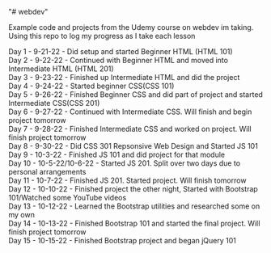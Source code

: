 "# webdev" 


Example code and projects from the Udemy course on webdev im taking. Using this repo to log my progress as I take each lesson

Day 1 - 9-21-22 - Did setup and started Beginner HTML (HTML 101)\
Day 2 - 9-22-22 - Continued with Beginner HTML and moved into Intermediate HTML (HTML 201)\
Day 3 - 9-23-22 - Finished up Intermediate HTML and did the project\
Day 4 - 9-24-22 - Started beginner CSS(CSS 101)\
Day 5 - 9-26-22 - Finished Beginner CSS and did part of project and started Intermediate CSS(CSS 201)\
Day 6 - 9-27-22 - Continued with Intermediate CSS. Will finish and begin project tomorrow\
Day 7 - 9-28-22 - Finished Intermediate CSS and worked on project. Will finish project tomorrow\
Day 8 - 9-30-22 - Did CSS 301 Repsonsive Web Design and Started JS 101\
Day 9 - 10-3-22 - Finished JS 101 and did project for that module\
Day 10 - 10-5-22/10-6-22 - Started JS 201. Split over two days due to personal arrangements\
Day 11 - 10-7-22 - Finished JS 201. Started project. Will finish tomorrow\
Day 12 - 10-10-22 - Finished project the other night, Started with Bootstrap 101/Watched some YouTube videos\
Day 13 - 10-12-22 - Learned the Bootstrap utilities and researched some on my own\
Day 14 - 10-13-22 - Finished Bootstrap 101 and started the final project. Will finish project tomorrow\
Day 15 - 10-15-22 - Finished Bootstrap project and began jQuery 101